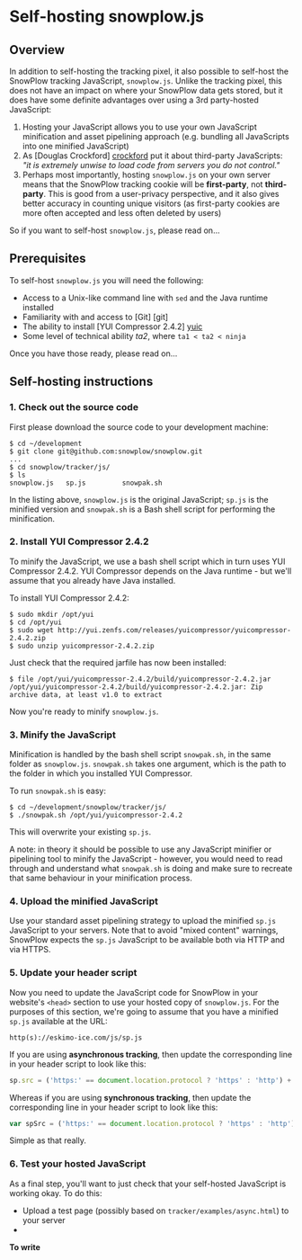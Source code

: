 # Self-hosting snowplow.js

## Overview

In addition to self-hosting the tracking pixel, it also possible to self-host the SnowPlow tracking JavaScript, `snowplow.js`. Unlike the tracking pixel, this does not have an impact on where your SnowPlow data gets stored, but it does have some definite advantages over using a 3rd party-hosted JavaScript: 

1. Hosting your JavaScript allows you to use your own JavaScript minification and asset pipelining approach (e.g. bundling all JavaScripts into one minified JavaScript)
2. As [Douglas Crockford] [crockford] put it about third-party JavaScripts: _"it is extremely unwise to load code from servers you do not control."_
3. Perhaps most importantly, hosting `snowplow.js` on your own server means that the SnowPlow tracking cookie will be **first-party**, not **third-party**. This is good from a user-privacy perspective, and it also gives better accuracy in counting unique visitors (as first-party cookies are more often accepted and less often deleted by users) 

So if you want to self-host `snowplow.js`, please read on...

## Prerequisites

To self-host `snowplow.js` you will need the following:

* Access to a Unix-like command line with `sed` and the Java runtime installed
* Familiarity with and access to [Git] [git]
* The ability to install [YUI Compressor 2.4.2] [yuic]
* Some level of technical ability _ta2_, where `ta1 < ta2 < ninja`

Once you have those ready, please read on...

## Self-hosting instructions

### 1. Check out the source code

First please download the source code to your development machine:

    $ cd ~/development
    $ git clone git@github.com:snowplow/snowplow.git
	...
	$ cd snowplow/tracker/js/
	$ ls 
    snowplow.js   sp.js         snowpak.sh

In the listing above, `snowplow.js` is the original JavaScript; `sp.js` is the minified version and `snowpak.sh` is a Bash shell script for performing the minification.

### 2. Install YUI Compressor 2.4.2

To minify the JavaScript, we use a bash shell script which in turn uses YUI Compressor 2.4.2. YUI Compressor depends on the Java runtime - but we'll assume that you already have Java installed.

To install YUI Compressor 2.4.2:

    $ sudo mkdir /opt/yui
    $ cd /opt/yui
    $ sudo wget http://yui.zenfs.com/releases/yuicompressor/yuicompressor-2.4.2.zip
    $ sudo unzip yuicompressor-2.4.2.zip

Just check that the required jarfile has now been installed:

    $ file /opt/yui/yuicompressor-2.4.2/build/yuicompressor-2.4.2.jar
    /opt/yui/yuicompressor-2.4.2/build/yuicompressor-2.4.2.jar: Zip archive data, at least v1.0 to extract

Now you're ready to minify `snowplow.js`.

### 3. Minify the JavaScript

Minification is handled by the bash shell script `snowpak.sh`, in the same folder as `snowplow.js`. `snowpak.sh` takes one argument, which is the path to the folder in which you installed YUI Compressor.

To run `snowpak.sh` is easy:

    $ cd ~/development/snowplow/tracker/js/
    $ ./snowpak.sh /opt/yui/yuicompressor-2.4.2

This will overwrite your existing `sp.js`.

A note: in theory it should be possible to use any JavaScript minifier or pipelining tool to minify the JavaScript - however, you would need to read through and understand what `snowpak.sh` is doing and make sure to recreate that same behaviour in your minification process.

### 4. Upload the minified JavaScript

Use your standard asset pipelining strategy to upload the minified `sp.js` JavaScript to your servers. Note that to avoid "mixed content" warnings, SnowPlow expects the `sp.js` JavaScript to be available both via HTTP and via HTTPS.

### 5. Update your header script

Now you need to update the JavaScript code for SnowPlow in your website's `<head>` section to use your hosted copy of `snowplow.js`. For the purposes of this section, we're going to assume that you have a minified `sp.js` available at the URL:

    http(s)://eskimo-ice.com/js/sp.js

If you are using **asynchronous tracking**, then update the corresponding line in your header script to look like this:

```javascript
sp.src = ('https:' == document.location.protocol ? 'https' : 'http') + '://eskimo-ice.com/js/sp.js';
```

Whereas if you are using **synchronous tracking**, then update the corresponding line in your header script to look like this:

```javascript       
var spSrc = ('https:' == document.location.protocol ? 'https' : 'http') + '://eskimo-ice.com/js/sp.js';
```

Simple as that really.

### 6. Test your hosted JavaScript

As a final step, you'll want to just check that your self-hosted JavaScript is working okay. To do this:

* Upload a test page (possibly based on `tracker/examples/async.html`) to your server
* 

**To write**

[aws]: http://aws.amazon.com/
[pixel]: /snowplow/snowplow/raw/master/tracker/static/ice.png
[yuic]: http://developer.yahoo.com/yui/compressor/
[crockford]: https://github.com/douglascrockford